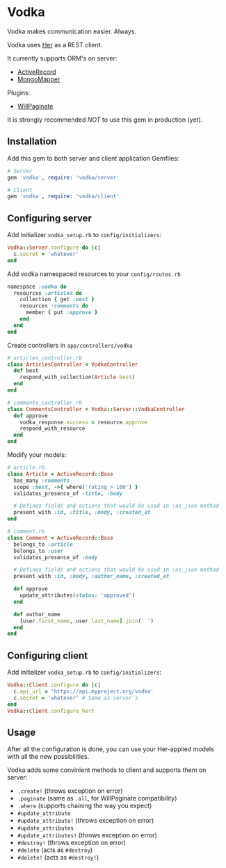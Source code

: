 # Vodka
Vodka makes communication easier. Always.

Vodka uses [Her](https://github.com/remiprev/her) as a REST client.

It currently supports ORM's on server:
- [ActiveRecord](https://github.com/rails/rails/tree/master/activerecord)
- [MongoMapper](https://github.com/jnunemaker/mongomapper)

Plugins:
- [WillPaginate](https://github.com/mislav/will_paginate)

It is strongly recommended *NOT* to use this gem in production (yet).

## Installation
Add this gem to both server and client application Gemfiles:
```ruby
# Server
gem 'vodka', require: 'vodka/server'

# Client
gem 'vodka', require: 'vodka/client'
```

## Configuring server
Add initializer `vodka_setup.rb` to `config/initializers`:

```ruby
Vodka::Server.configure do |c|
  c.secret = 'whatever'
end
```

Add vodka namespaced resources to your `config/routes.rb`
```ruby
namespace :vodka do
  resources :articles do
    collection { get :best }
    resources :comments do
      member { put :approve }
    end
  end
end
```

Create controllers in `app/controllers/vodka`
```ruby
# articles_controller.rb
class ArticlesController < VodkaController
  def best
    respond_with_collection(Article.best)
  end
end

# comments_controller.rb
class CommentsController < Vodka::Server::VodkaController
  def approve
    vodka_response.success = resource.approve
    respond_with_resource
  end
end
```

Modify your models:
```ruby
# article.rb
class Article < ActiveRecord::Base
  has_many :comments
  scope :best, ->{ where('rating > 100') }
  validates_presence_of :title, :body

  # Defines fields and actions that would be used in :as_json method
  present_with :id, :title, :body, :created_at
end

# comment.rb
class Comment < ActiveRecord::Base
  belongs_to :article
  belongs_to :user
  validates_presence_of :body

  # Defines fields and actions that would be used in :as_json method
  present_with :id, :body, :author_name, :created_at

  def approve
    update_attributes(status: 'approved')
  end

  def author_name
    [user.first_name, user.last_name].join(' ')
  end
end
```

## Configuring client
Add initializer `vodka_setup.rb` to `config/initializers`:

```ruby
Vodka::Client.configure do |c|
  c.api_url = 'https://api.myproject.org/vodka'
  c.secret = 'whatever' # Same as server's
end
Vodka::Client.configure_her!
```

## Usage
After all the configuration is done, you can use your Her-applied models with all the new possibilities.

Vodka adds some convinient methods to client and supports them on server:
- `.create!` (throws exception on error)
- `.paginate` (same as `.all`, for WillPaginate compatibility)
- `.where` (supports chaining the way you expect)
- `#update_attribute`
- `#update_attribute!` (throws exception on error)
- `#update_attributes`
- `#update_attributes!` (throws exception on error)
- `#destroy!` (throws exception on error)
- `#delete` (acts as `#destroy`)
- `#delete!` (acts as `#destroy!`)
